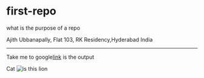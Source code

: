 # first-repo
what is the purpose of a repo

Ajith Ubbanapally, Flat 103, RK Residency,Hyderabad India

***

Take me to google[link](https://www.google.com) is the output

Cat
![is this lion ](
https://www.google.com/url?sa=i&url=https%3A%2F%2Fstock.adobe.com%2Fsearch%3Fk%3Dlion&psig=AOvVaw11--AJJkrV6M6K2GODI9F-&ust=1693338445282000&source=images&cd=vfe&ved=0CA8QjRxqFwoTCPjng7mPgIEDFQAAAAAdAAAAABAD)

